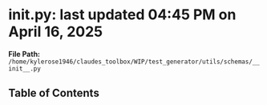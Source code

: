 # __init__.py: last updated 04:45 PM on April 16, 2025

**File Path:** `/home/kylerose1946/claudes_toolbox/WIP/test_generator/utils/schemas/__init__.py`

## Table of Contents
